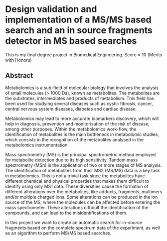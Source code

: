 # Design validation and implementation of a MS/MS based search and an in source fragments detector in MS based searches
This is my final degree project in Biomedical Engineering. 
Score = 10 (Merits with Honors)

## Abstract

Metabolomics is a sub-field of molecular biology that involves the analysis of small molecules (> 1000 Da), known as metabolites. 
The metabolites are the substrates, intermediates and products of metabolism. This field has been used for studying several diseases such as cystic 
fibrosis, cancer, central nervous system diseases, diabetes and cardiac disease. 

Metabolomics may lead to more accurate biomarkers discovery, which will help in diagnosis, prevention and monitorisation of the risk of disease, among other purposes. 
Within the metabolomics work-flow, the identification of metabolites is the main bottleneck in metabolomic studies, which consists in the recognition of the metabolites 
analysed in the metabolomics instrumentation.


Mass spectrometry (MS) is the principal spectrometric method employed for metabolite detection due to its high sensitivity. 
Tandem mass spectrometry (MSn) is the application of two or more stages of MS analysis. 
The identification of metabolites from their MS2 (MS/MS) data is a key task in metabolomics. 
This is not a trivial task since the metabolites have different chemical and physical properties that makes them difficult to identify using only MS1 data. 
These diversities cause the formation of different alterations over the metabolites, like adducts, fragments, multimers and/or multiple charged ions. 
Some alterations can be produced in the ion source of the MS, where the molecules can be affected before entering the mass spectrometer. 
These alterations difficult the identification of the compounds, and can lead to the misidentifications of them.


In this project we want to create an automatic search for in-source fragments based on the complete spectrum data of the experiment, 
as well as an algorithm to perform MS/MS based searches.
